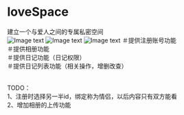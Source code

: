 # loveSpace
建立一个与爱人之间的专属私密空间<br>
![Image text](https://github.com/wangchaun/loveSpace/blob/master/src/main/img-md/diary.png)
![Image text](https://github.com/wangchaun/loveSpace/blob/master/src/main/img-md/diary3.png)
![Image text](https://github.com/wangchaun/loveSpace/blob/master/src/main/img-md/diaryList.png)
＃提供注册账号功能 <br>
＃提供相册功能<br>
＃提供日记功能（日记权限）<br>
＃提供日记列表功能（相关操作，增删改查）<br>
<br>

TODO：<br>
1、注册时选择另一半id，绑定称为情侣，以后内容只有双方能看<br>
2、增加相册的上传功能
